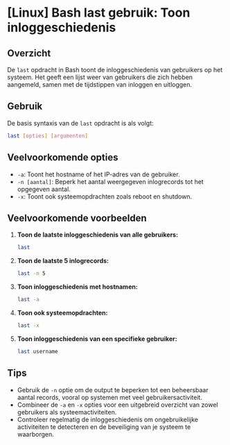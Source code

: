 # [Linux] Bash last gebruik: Toon inloggeschiedenis

## Overzicht
De `last` opdracht in Bash toont de inloggeschiedenis van gebruikers op het systeem. Het geeft een lijst weer van gebruikers die zich hebben aangemeld, samen met de tijdstippen van inloggen en uitloggen.

## Gebruik
De basis syntaxis van de `last` opdracht is als volgt:

```bash
last [opties] [argumenten]
```

## Veelvoorkomende opties
- `-a`: Toont het hostname of het IP-adres van de gebruiker.
- `-n [aantal]`: Beperk het aantal weergegeven inlogrecords tot het opgegeven aantal.
- `-x`: Toont ook systeemopdrachten zoals reboot en shutdown.

## Veelvoorkomende voorbeelden

1. **Toon de laatste inloggeschiedenis van alle gebruikers:**
   ```bash
   last
   ```

2. **Toon de laatste 5 inlogrecords:**
   ```bash
   last -n 5
   ```

3. **Toon inloggeschiedenis met hostnamen:**
   ```bash
   last -a
   ```

4. **Toon ook systeemopdrachten:**
   ```bash
   last -x
   ```

5. **Toon inloggeschiedenis van een specifieke gebruiker:**
   ```bash
   last username
   ```

## Tips
- Gebruik de `-n` optie om de output te beperken tot een beheersbaar aantal records, vooral op systemen met veel gebruikersactiviteit.
- Combineer de `-a` en `-x` opties voor een uitgebreid overzicht van zowel gebruikers als systeemactiviteiten.
- Controleer regelmatig de inloggeschiedenis om ongebruikelijke activiteiten te detecteren en de beveiliging van je systeem te waarborgen.